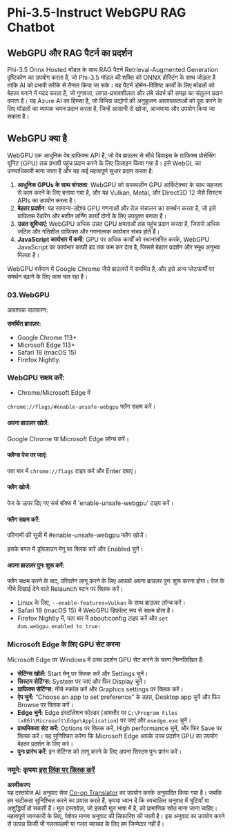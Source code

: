 <!--
CO_OP_TRANSLATOR_METADATA:
{
  "original_hash": "faa063cfc6d50047bbfdb58a90d520ad",
  "translation_date": "2025-04-04T18:26:08+00:00",
  "source_file": "md\\02.Application\\01.TextAndChat\\Phi3\\WebGPUWithPhi35Readme.md",
  "language_code": "hi"
}
-->
# Phi-3.5-Instruct WebGPU RAG Chatbot

## WebGPU और RAG पैटर्न का प्रदर्शन

Phi-3.5 Onnx Hosted मॉडल के साथ RAG पैटर्न Retrieval-Augmented Generation दृष्टिकोण का उपयोग करता है, जो Phi-3.5 मॉडल की शक्ति को ONNX होस्टिंग के साथ जोड़ता है ताकि AI को प्रभावी तरीके से तैनात किया जा सके। यह पैटर्न डोमेन-विशिष्ट कार्यों के लिए मॉडलों को बेहतर बनाने में मदद करता है, जो गुणवत्ता, लागत-प्रभावशीलता और लंबे संदर्भ की समझ का संतुलन प्रदान करता है। यह Azure AI का हिस्सा है, जो विभिन्न उद्योगों की अनुकूलन आवश्यकताओं को पूरा करने के लिए मॉडलों का व्यापक चयन प्रदान करता है, जिन्हें आसानी से खोजा, आजमाया और उपयोग किया जा सकता है।

## WebGPU क्या है 
WebGPU एक आधुनिक वेब ग्राफिक्स API है, जो वेब ब्राउज़र से सीधे डिवाइस के ग्राफिक्स प्रोसेसिंग यूनिट (GPU) तक प्रभावी पहुंच प्रदान करने के लिए डिज़ाइन किया गया है। इसे WebGL का उत्तराधिकारी माना जाता है और यह कई महत्वपूर्ण सुधार प्रदान करता है:

1. **आधुनिक GPUs के साथ संगतता**: WebGPU को समकालीन GPU आर्किटेक्चर के साथ सहजता से काम करने के लिए बनाया गया है, और यह Vulkan, Metal, और Direct3D 12 जैसे सिस्टम APIs का उपयोग करता है।
2. **बेहतर प्रदर्शन**: यह सामान्य-उद्देश्य GPU गणनाओं और तेज़ संचालन का समर्थन करता है, जो इसे ग्राफिक्स रेंडरिंग और मशीन लर्निंग कार्यों दोनों के लिए उपयुक्त बनाता है।
3. **उन्नत सुविधाएं**: WebGPU अधिक उन्नत GPU क्षमताओं तक पहुंच प्रदान करता है, जिससे अधिक जटिल और गतिशील ग्राफिक्स और गणनात्मक कार्यभार संभव होते हैं।
4. **JavaScript कार्यभार में कमी**: GPU पर अधिक कार्यों को स्थानांतरित करके, WebGPU JavaScript का कार्यभार काफी हद तक कम कर देता है, जिससे बेहतर प्रदर्शन और स्मूथ अनुभव मिलता है।

WebGPU वर्तमान में Google Chrome जैसे ब्राउज़रों में समर्थित है, और इसे अन्य प्लेटफार्मों पर समर्थन बढ़ाने के लिए काम चल रहा है।

### 03.WebGPU
आवश्यक वातावरण:

**समर्थित ब्राउज़र:** 
- Google Chrome 113+
- Microsoft Edge 113+
- Safari 18 (macOS 15)
- Firefox Nightly.

### WebGPU सक्षम करें:

- Chrome/Microsoft Edge में 

`chrome://flags/#enable-unsafe-webgpu` फ्लैग सक्षम करें।

#### अपना ब्राउज़र खोलें:
Google Chrome या Microsoft Edge लॉन्च करें।

#### फ्लैग्स पेज पर जाएं:
पता बार में `chrome://flags` टाइप करें और Enter दबाएं।

#### फ्लैग खोजें:
पेज के ऊपर दिए गए सर्च बॉक्स में 'enable-unsafe-webgpu' टाइप करें।

#### फ्लैग सक्षम करें:
परिणामों की सूची में #enable-unsafe-webgpu फ्लैग खोजें।

इसके बगल में ड्रॉपडाउन मेनू पर क्लिक करें और Enabled चुनें।

#### अपना ब्राउज़र पुनः शुरू करें:

फ्लैग सक्षम करने के बाद, परिवर्तन लागू करने के लिए आपको अपना ब्राउज़र पुनः शुरू करना होगा। पेज के नीचे दिखाई देने वाले Relaunch बटन पर क्लिक करें।

- Linux के लिए, `--enable-features=Vulkan` के साथ ब्राउज़र लॉन्च करें।
- Safari 18 (macOS 15) में WebGPU डिफ़ॉल्ट रूप से सक्षम होता है।
- Firefox Nightly में, पता बार में about:config टाइप करें और `set dom.webgpu.enabled to true`।

### Microsoft Edge के लिए GPU सेट करना 

Microsoft Edge पर Windows में उच्च प्रदर्शन GPU सेट करने के चरण निम्नलिखित हैं:

- **सेटिंग्स खोलें:** Start मेनू पर क्लिक करें और Settings चुनें।
- **सिस्टम सेटिंग्स:** System पर जाएं और फिर Display चुनें।
- **ग्राफिक्स सेटिंग्स:** नीचे स्क्रॉल करें और Graphics settings पर क्लिक करें।
- **ऐप चुनें:** “Choose an app to set preference” के तहत, Desktop app चुनें और फिर Browse पर क्लिक करें।
- **Edge चुनें:** Edge इंस्टॉलेशन फोल्डर (आमतौर पर `C:\Program Files (x86)\Microsoft\Edge\Application`) पर जाएं और `msedge.exe` चुनें।
- **प्राथमिकता सेट करें:** Options पर क्लिक करें, High performance चुनें, और फिर Save पर क्लिक करें।
यह सुनिश्चित करेगा कि Microsoft Edge आपके उच्च प्रदर्शन GPU का उपयोग बेहतर प्रदर्शन के लिए करे।
- **पुनः प्रारंभ करें**: इन सेटिंग्स को लागू करने के लिए अपना सिस्टम पुनः प्रारंभ करें।

### नमूने: कृपया [इस लिंक पर क्लिक करें](https://github.com/microsoft/aitour-exploring-cutting-edge-models/tree/main/src/02.ONNXRuntime/01.WebGPUChatRAG)

**अस्वीकरण**:  
यह दस्तावेज़ AI अनुवाद सेवा [Co-op Translator](https://github.com/Azure/co-op-translator) का उपयोग करके अनुवादित किया गया है। जबकि हम सटीकता सुनिश्चित करने का प्रयास करते हैं, कृपया ध्यान दें कि स्वचालित अनुवाद में त्रुटियाँ या अशुद्धियाँ हो सकती हैं। मूल दस्तावेज़, जो इसकी मूल भाषा में है, को प्रामाणिक स्रोत माना जाना चाहिए। महत्वपूर्ण जानकारी के लिए, पेशेवर मानव अनुवाद की सिफारिश की जाती है। इस अनुवाद का उपयोग करने से उत्पन्न किसी भी गलतफहमी या गलत व्याख्या के लिए हम जिम्मेदार नहीं हैं।